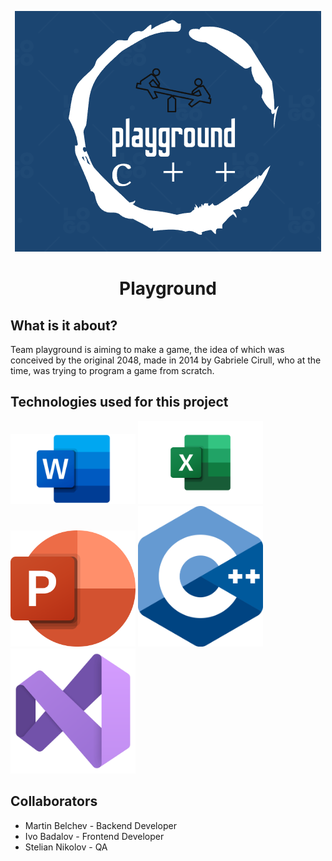 <p align="center">
	<img src="Images/logo.png">
</p>

<h1 align="center">Playground</h1>
<h2>What is it about?</h2>
<p align="left">Team playground is aiming to make a game, the idea of which was conceived by the original 2048, made in 2014 by Gabriele Cirull, who at the time, was trying to program a game from scratch.
<h2>Technologies used for this project</h2>
<img style="width: 200px; display: inline-block;" src="Images/word.png"> <img style="width: 200px; display: inline-block;" src="Images/excel.png"> 
<img style="width: 200px; display: inline-block;" src="Images/powerpoint.png"> <img style="width: 200px; display: inline-block;" src="Images/cpp.png"> <img style="width: 200px; display: inline-block;" src="Images/vs.png"> 
<h2>Collaborators</h2>
<ul>
<li>Martin Belchev - Backend Developer</li>
<li>Ivo Badalov - Frontend Developer</li>
<li>Stelian Nikolov - QA </li>
</ul>